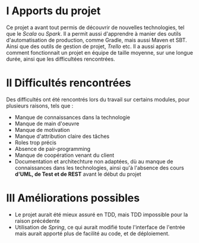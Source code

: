# I Apports du projet

Ce projet a avant tout permis de découvrir de nouvelles technologies, tel que le *Scala* ou *Spark*. Il a permit aussi d'apprendre à manier des outils d'automatisation de production, comme Gradle, mais aussi Maven et SBT. Ainsi que des outils de gestion de projet, *Trello* etc.
Il a aussi appris comment fonctionnait un projet en équipe de taille moyenne, sur une longue durée, ainsi que les difficultées rencontrées.

# II Difficultés rencontrées
 
Des difficultés ont été rencontrés lors du travail sur certains modules, pour plusieurs raisons, tels que :

* Manque de connaissances dans la technologie
* Manque de main d'oeuvre
* Manque de motivation
* Manque d'attribution claire des tâches
* Roles trop précis
* Absence de pair-programming
* Manque de coopération venant du client
* Documentation et architechture non adaptées, dù au manque de connaissances dans les technologies, ainsi qu'à l'absence des cours **d'UML, de Test et de REST** avant le début du projet

# III Améliorations possibles

* Le projet aurait été mieux assuré en TDD, mais TDD impossible pour la raison précédente
* Utilisation de *Spring*, ce qui aurait modifié toute l'interface de l'entrée mais aurait apporté plus de facilité au code, et de déploiement.

